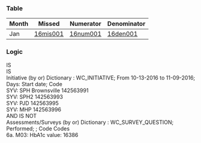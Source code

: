 ### Table
Month | Missed | Numerator | Denominator | 
----- | ------ | ----------| ----------- |
Jan|[16mis001](https://github.com/johnnybender/adastandards2017/blob/master/recommendations/rec001.md) | [16num001](https://github.com/johnnybender/adastandards2017/blob/master/recommendations/rec001.md) | [16den001](https://github.com/johnnybender/adastandards2017/blob/master/recommendations/rec001.md)


### Logic

IS	
IS	
Initiative
(by or) Dictionary : WC_INITIATIVE; From 10-13-2016 to 11-09-2016; Days: Start date;	Code						
SYV: SPH Brownsville	142563991					
SYV: SPH2	142563993					
SYV: PJD	142563995					
SYV: MHP	142563996					
AND	
IS NOT	
Assessments/Surveys
(by or) Dictionary : WC_SURVEY_QUESTION; Performed; ;	Code		Codes				
6a. M03: HbA1c value:	16386				

